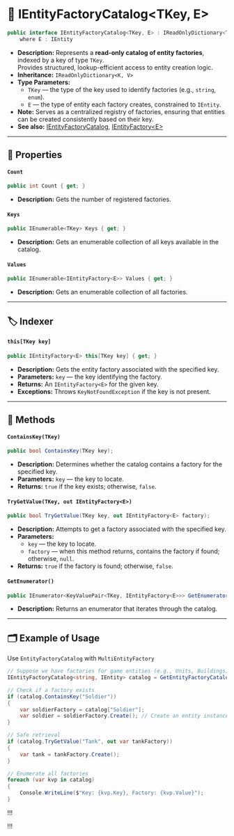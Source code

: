 # 🧩️ IEntityFactoryCatalog&lt;TKey, E&gt;

```csharp
public interface IEntityFactoryCatalog<TKey, E> : IReadOnlyDictionary<TKey, IEntityFactory<E>>
    where E : IEntity
```

- **Description:** Represents a **read-only catalog of entity factories**, indexed by a key of type `TKey`.  
  Provides structured, lookup-efficient access to entity creation logic.
- **Inheritance:** `IReadOnlyDictionary<K, V>`
- **Type Parameters:**
    - `TKey` — the type of the key used to identify factories (e.g., `string`, `enum`).
    - `E` — the type of entity each factory creates, constrained to `IEntity`.
- **Note:** Serves as a centralized registry of factories, ensuring that entities can be created consistently based on
  their key.
- **See also:** [IEntityFactoryCatalog](IEntityFactoryCatalog.md), [IEntityFactory\<E>](IEntityFactory%601.md)

---

## 🔑 Properties

#### `Count`

```csharp
public int Count { get; }
```

- **Description:** Gets the number of registered factories.

#### `Keys`

```csharp
public IEnumerable<TKey> Keys { get; }
```

- **Description:** Gets an enumerable collection of all keys available in the catalog.

#### `Values`

```csharp
public IEnumerable<IEntityFactory<E>> Values { get; }
```

- **Description:** Gets an enumerable collection of all factories.

---

## 🏷️ Indexer

#### `this[TKey key]`

```csharp
public IEntityFactory<E> this[TKey key] { get; }
```

- **Description:** Gets the entity factory associated with the specified key.
- **Parameters:** `key` — the key identifying the factory.
- **Returns:** An `IEntityFactory<E>` for the given key.
- **Exceptions:** Throws `KeyNotFoundException` if the key is not present.

---

## 🏹 Methods

#### `ContainsKey(TKey)`

```csharp
public bool ContainsKey(TKey key);
```

- **Description:** Determines whether the catalog contains a factory for the specified key.
- **Parameters:** `key` — the key to locate.
- **Returns:** `true` if the key exists; otherwise, `false`.

#### `TryGetValue(TKey, out IEntityFactory<E>)`

```csharp
public bool TryGetValue(TKey key, out IEntityFactory<E> factory);
```

- **Description:** Attempts to get a factory associated with the specified key.
- **Parameters:**
    - `key` — the key to locate.
    - `factory` — when this method returns, contains the factory if found; otherwise, `null`.
- **Returns:** `true` if the factory is found; otherwise, `false`.

#### `GetEnumerator()`

```csharp
public IEnumerator<KeyValuePair<TKey, IEntityFactory<E>>> GetEnumerator();
```

- **Description:** Returns an enumerator that iterates through the catalog.

---

## 🗂 Example of Usage

Use `EntityFactoryCatalog` with `MultiEntityFactory`

```csharp
// Suppose we have factories for game entities (e.g., Units, Buildings)
IEntityFactoryCatalog<string, IEntity> catalog = GetEntityFactoryCatalog();

// Check if a factory exists
if (catalog.ContainsKey("Soldier"))
{
    var soldierFactory = catalog["Soldier"];
    var soldier = soldierFactory.Create(); // Create an entity instance
}

// Safe retrieval
if (catalog.TryGetValue("Tank", out var tankFactory))
{
    var tank = tankFactory.Create();
}

// Enumerate all factories
foreach (var kvp in catalog)
{
    Console.WriteLine($"Key: {kvp.Key}, Factory: {kvp.Value}");
}
```

!!!

!!!
